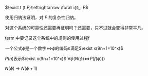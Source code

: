 $\exist t (t:F)\leftrightarrow \forall i@_i F$

使用归纳法证明，对 $F$ 的复杂性归纳。

对这个系统的可靠性还需要再证明吗？还需要，只不过就会变得非常平凡。

term 中要记录这个系统中的规则的使用过程f
















一个公式$\phi$是一个数字$\Leftrightarrow$$\phi$的编码$n$满足$\exist x(9n+1=10^x)$

$P(n)$表示$\exist x(9n+1=10^x)$
$\forall\phi(N(\phi)$$\Leftrightarrow$$P(f(\phi)))$

$N(\phi)\rightarrow N(\phi+1)$